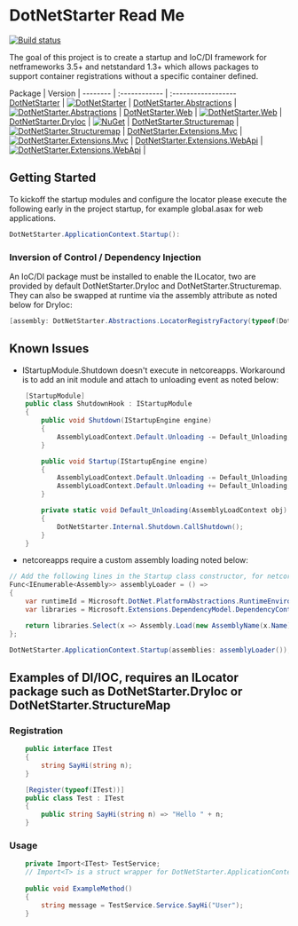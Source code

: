 # DotNetStarter Read Me

[![Build status](https://ci.appveyor.com/api/projects/status/a907wfniy73sk5de?svg=true)](https://ci.appveyor.com/project/bmcdavid/dotnetstarter)

The goal of this project is to create a startup and IoC/DI framework for netframeworks 3.5+ and netstandard 1.3+ which allows packages to support container registrations without a specific container defined.

Package  | Version |
-------- | :------------ | :------------------
[DotNetStarter](https://www.nuget.org/packages/DotNetStarter/) |  [![DotNetStarter](https://img.shields.io/nuget/v/DotNetStarter.svg?colorB=1081C1)](https://www.nuget.org/packages/DotNetStarter/) |
[DotNetStarter.Abstractions](https://www.nuget.org/packages/DotNetStarter.Abstractions/) |  [![DotNetStarter.Abstractions](https://img.shields.io/nuget/v/DotNetStarter.Abstractions.svg?colorB=1081C1)](https://www.nuget.org/packages/DotNetStarter.Abstractions/) |
[DotNetStarter.Web](https://www.nuget.org/packages/DotNetStarter.Web/) |  [![DotNetStarter.Web](https://img.shields.io/nuget/v/DotNetStarter.Web.svg?colorB=1081C1)](https://www.nuget.org/packages/DotNetStarter.Web/) |
[DotNetStarter.DryIoc](https://www.nuget.org/packages/DotNetStarter.DryIoc/) |  [![NuGet](https://img.shields.io/nuget/v/DotNetStarter.DryIoc.svg?colorB=1081C1)](https://www.nuget.org/packages/DotNetStarter.DryIoc/) |
[DotNetStarter.Structuremap](https://www.nuget.org/packages/DotNetStarter.Structuremap/) |  [![DotNetStarter.Structuremap](https://img.shields.io/nuget/v/DotNetStarter.Structuremap.svg?colorB=1081C1)](https://www.nuget.org/packages/DotNetStarter.Structuremap/) |
[DotNetStarter.Extensions.Mvc](https://www.nuget.org/packages/DotNetStarter.Extensions.Mvc/) |  [![DotNetStarter.Extensions.Mvc](https://img.shields.io/nuget/v/DotNetStarter.Extensions.Mvc.svg?colorB=1081C1)](https://www.nuget.org/packages/DotNetStarter.Extensions.Mvc/) |
[DotNetStarter.Extensions.WebApi](https://www.nuget.org/packages/DotNetStarter.Extensions.WebApi/) |  [![DotNetStarter.Extensions.WebApi](https://img.shields.io/nuget/v/DotNetStarter.Extensions.WebApi.svg?colorB=1081C1)](https://www.nuget.org/packages/DotNetStarter.Extensions.WebApi/) |

## Getting Started
To kickoff the startup modules and configure the locator please execute the following early in the project startup, for example global.asax for web applications.

```cs
DotNetStarter.ApplicationContext.Startup():
```

### Inversion of Control / Dependency Injection
An IoC/DI package must be installed to enable the ILocator, two are provided by default DotNetStarter.DryIoc and DotNetStarter.Structuremap.
They can also be swapped at runtime via the assembly attribute as noted below for DryIoc:

```cs
[assembly: DotNetStarter.Abstractions.LocatorRegistryFactory(typeof(DotNetStarter.DryIocLocatorFactory))]
```

## Known Issues

* IStartupModule.Shutdown doesn't execute in netcoreapps. Workaround is to add an init module and attach to unloading event as noted below:
```cs
    [StartupModule]
    public class ShutdownHook : IStartupModule
    {
        public void Shutdown(IStartupEngine engine)
        {
            AssemblyLoadContext.Default.Unloading -= Default_Unloading;
        }

        public void Startup(IStartupEngine engine)
        {
            AssemblyLoadContext.Default.Unloading -= Default_Unloading;
            AssemblyLoadContext.Default.Unloading += Default_Unloading;
        }

        private static void Default_Unloading(AssemblyLoadContext obj)
        {
            DotNetStarter.Internal.Shutdown.CallShutdown();
        }
    }
```

* netcoreapps require a custom assembly loading noted below:
```cs
// Add the following lines in the Startup class constructor, for netcore assembly loading
Func<IEnumerable<Assembly>> assemblyLoader = () =>
{
    var runtimeId = Microsoft.DotNet.PlatformAbstractions.RuntimeEnvironment.GetRuntimeIdentifier();
    var libraries = Microsoft.Extensions.DependencyModel.DependencyContextExtensions.GetRuntimeAssemblyNames(Microsoft.Extensions.DependencyModel.DependencyContext.Default, runtimeId);

    return libraries.Select(x => Assembly.Load(new AssemblyName(x.Name)));
};

DotNetStarter.ApplicationContext.Startup(assemblies: assemblyLoader());
```
## Examples of DI/IOC, requires an ILocator package such as DotNetStarter.DryIoc or DotNetStarter.StructureMap
### Registration
```cs
    public interface ITest
    {
        string SayHi(string n);
    }

    [Register(typeof(ITest))]
    public class Test : ITest
    {
        public string SayHi(string n) => "Hello " + n;
    }
```
### Usage
```cs
	private Import<ITest> TestService;
	// Import<T> is a struct wrapper for DotNetStarter.ApplicationContext.Default.Locator and can be used when scoping isn't required.
        
    public void ExampleMethod()
    {
        string message = TestService.Service.SayHi("User");
    }
```